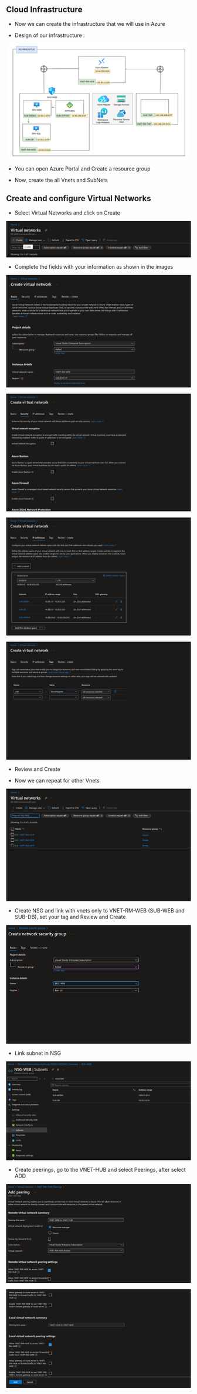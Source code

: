 ## Cloud Infrastructure

* Now we can create the infrastructure that we will use in Azure

* Design of our infrastructure :

![](/Cloud/img-cloud/cloud-infra001.png)

* You can open Azure Portal and Create a resource group

* Now, create the all Vnets and SubNets

## Create and configure Virtual Networks

* Select Virtual Networks and click on Create

![](/Cloud/img-cloud/cloud-infra06.png)

* Complete the fields with your information as shown in the images

![](/Cloud/img-cloud/cloud-infra002.png)

![](/Cloud/img-cloud/cloud-infra03.png)

![](/Cloud/img-cloud/cloud-infra04.png)

![](/Cloud/img-cloud/cloud-infra05.png)

* Review and Create

* Now we can repeat for other Vnets

![](/Cloud/img-cloud/cloud-infra07.png)

* Create NSG and link with vnets only to VNET-RM-WEB (SUB-WEB and SUB-DB), set your tag and Review and Create

![](/Cloud/img-cloud/cloud-infra08.png)

* Link subnet in NSG

![](/Cloud/img-cloud/cloud-infra09.png)

* Create peerings, go to the VNET-HUB and select Peerings, after select ADD

![](/Cloud/img-cloud/cloud-infra10.png)

![](/Cloud/img-cloud/cloud-infra11.png)
